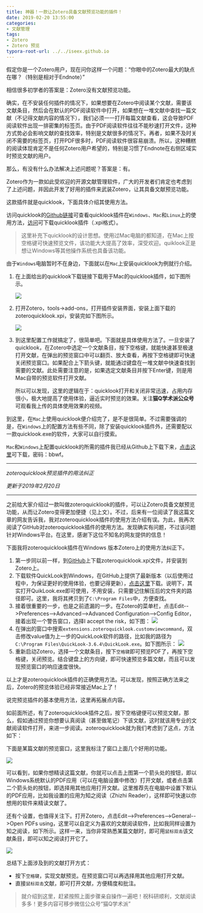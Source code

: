 ```yaml
---
title: 神器！一款让Zotero具备文献预览功能的插件！
date: 2019-02-20 13:55:00
categories:
- 文献管理
tags:
- Zotero
- Zotero 预览
typora-root-url: ../../iseex.github.io
---
```




假定你是一个Zotero用户，现在问你这样一个问题：“你眼中的Zotero最大的缺点在哪？（特别是相对于Endnote）”



相信很多初学者的答案是：Zotero没有文献预览功能。

确实，在不安装任何插件的情况下，如果想要在Zotero中阅读某个文献，需要该文献条目，然后会在默认的PDF阅读软件中打开，如果想在一堆文献中查找一篇文献（不记得文献内容的情况下），我们必须一一打开每篇文献查看，这会导致PDF阅读软件出现一排密集的标签页。由于PDF阅读软件往往不能秒速打开文件，这种方式势必会影响文献的查找效率，特别是文献很多的情况下。再者，如果不及时关闭不需要的标签页，打开PDF很多时，PDF阅读软件很容易崩溃。所以，这种糟糕的阅读体现肯定不是任何Zotero用户希望的，特别是习惯了Endnote在右侧区域实时预览文献的用户。

那么，有没有什么办法解决上述问题呢？答案是：有。

Zotero作为一款如此受欢迎的开源文献管理软件，广大的开发者们肯定也考虑到了上述问题，并因此开发了好用的插件来武装Zotero，让其具备文献预览功能。

这款插件就是quicklook，下面具体介绍其使用方法。

访问quicklook的[Github链接](https://github.com/mronkko/ZoteroQuickLook#zoteroquicklook)可查看quicklook插件在`Windows`、`Mac`和`Linux`上的使用方法，[访问](https://github.com/mronkko/ZoteroQuickLook/releases)可下载quicklook插件（.xpi格式）。

> 这里补充下quicklook的设计思想。使用过Mac电脑的都知道，在Mac上按空格键可快速预览文件，该功能大大提高了效率，深受欢迎。quiklook正是想让Windows等其他操作系统也具备该功能。

由于`Windows`电脑暂时不在身边，下面就以在`Mac`上安装quicklook为例就行介绍。

1. 在上面给出的quicklook下载链接下载用于Mac的quicklook插件，如下图所示。  


   ![](/assets/images/posts/zotero/pdf-preview01.jpg)

2. 打开Zotero，tools->add-ons，打开插件安装界面，安装上面下载的zoteroquicklook.xpi，安装完如下图所示。


   ![](/assets/images/posts/zotero/pdf-preview02.jpg)

3. 到这里配置工作就搞定了，很简单吧。下面就是具体使用方法了。一旦安装了quicklook，在Zotero中选定一个文献条目，按下空格键，就能快速甚至极速打开文献，在弹出的预览窗口中可以翻页、放大查看，再按下空格键即可快速关闭预览窗口。如果配合上下箭头键，就能通过键盘在一堆文献中快速查找到需要的文献。此处需要注意的是，如果选定文献条目并按下Enter键，则是用Mac自带的预览软件打开文献。

   所以可以发现，这里的逻辑在于：quicklook打开和关闭非常迅速，占用内存很小，极大地提高了使用体验，逼近实时预览的效果。关注**猫Q学术派公众号**可观看我上传的具体使用效果的视频。

到这里，在`Mac`上使用quicklook便介绍完了，是不是很简单。不过需要强调的是，在`Windows`上的配置方法有些不同，除了安装quicklook插件外，还需要配以一款quicklook.exe的软件，大家可以自行摸索。

`Mac`和`Windows`上配置quicklook的所需的插件我已经从Github上下载下来，[点击这里](https://pan.baidu.com/s/1xc8yRtO11dVWsX7xSBjgxQ )可下载，密码：bbwf。

-----

*zoteroquicklook预览插件的用法纠正*

*更新于2019年2月20日*

-----



之前给大家介绍过一款叫做zoteroquicklook的插件，可以让Zotero具备文献预览功能，从而让Zotero变得更加便捷（见上文）。不过，后来有一位阅读了我这篇文章的网友告诉我，我对zoteroquicklook插件的使用方法介绍有误。为此，我再次阅读了GitHub对zoteroquicklook插件的使用方法。发现确实有问题，不过该问题针对Windows平台。在这里，感谢下这位不知名的网友提供的信息！

下面我将zoteroquicklook插件在Windows 版本Zotero上的使用方法纠正下。

1. 第一步同以前一样，到[GitHub](https://github.com/mronkko/ZoteroQuickLook)上下载zoteroquicklook.xpi文件，并安装到Zotero上。
2. 下载软件QuickLook到Windows，在GitHub上提供了最新版本（以后使用过程中，为保证更好的使用体验，也要记得更新），[点击这里](https://github.com/QL-Win/QuickLook/releases)下载。说明下，其实打开QuikLook.exe即可使用，不用安装，只需要记住解压后的文件夹的路径即可。这里，我将其拷贝到了`C:\Program Files`中，方便查找。
3. 接着很重要的一步，也是之前遗漏的一步。在Zotero的菜单栏，点击Edit-->Preferences-->Advanced-->Advanced Configuration-->Config Editor，接着出现一个警告窗口，选择I accept the risk，如下图：
   ![](/assets/images/posts/zotero/accept-the-risk.png)
4. 在弹出的窗口中搜索`extensions.zoteroquicklook.customviewcommand`，双击修改value值为上一步的QuickLook软件的路径，比如我的路径为`C:\Program Files\QuickLook-3.6.4\QuickLook.exe`。如下图所示：
   ![](/assets/images/posts/zotero/config-editor-value.png)
5. 重新启动Zotero，选择一个文献条目，按下`空格键`即可预览PDF了，再按下空格键，关闭预览。结合键盘上的方向键，即可快速预览多篇文献，而且可以发现预览窗口的响应速度很快。

以上才是zoteroquicklook插件的正确使用方法。可以发现，按照正确方法来之后，Zotero的预览体验已经非常接近Mac上了！

说完预览插件的基本使用方法，这里再拓展点内容。

如前面所述，有了zoteroquicklook插件之后，按下空格键便可以预览文献，那么，假如通过预览你想要认真阅读（甚至做笔记）下该文献，这时就该用专业的文献阅读软件打开，来进一步阅读。zoteroquicklook就为我们考虑到了这点，方法如下：

下面是某篇文献的预览窗口，这里我标注了窗口上面几个好用的功能。

![](/assets/images/posts/zotero/quicklook-open-pdf.png)

可以看到，如果你想精读这篇文献，你就可以点击上图第一个箭头处的按钮，即以Windows系统默认的PDF应用（可以在电脑设置中修改）打开文献，或者点击第二个箭头处的按钮，即选择用其他应用打开文献。这里推荐先在电脑中设置下默认的PDF应用，比如我设置的应用为知之阅读（Zhizhi Reader），这样即可快速以你想用的软件来精读文献了。

还有个设置，也值得关注下。打开Zotero，点击Edit-->Preferences-->General-->Open PDFs using，这里可以自定义为喜欢的文献阅读软件，比如我同样设置为知之阅读，如下所示。这样一来，当你非常熟悉某篇文献时，即可用`鼠标双击`该文献条目，即可以知之阅读打开它了。

![](/assets/images/posts/zotero/open-pdfs.png)

总结下上面涉及到的文献打开方式：

- 按下`空格键`，实现文献预览。在预览窗口可以再选择用其他应用打开文献。
- 直接`鼠标双击`文献，即可打开文献，方便精度和批注。

> 就介绍到这里，赶紧按照上面步骤亲自操作一遍吧！祝科研顺利，文献阅读多多！更多内容可移步微信公众号“猫Q学术派”
